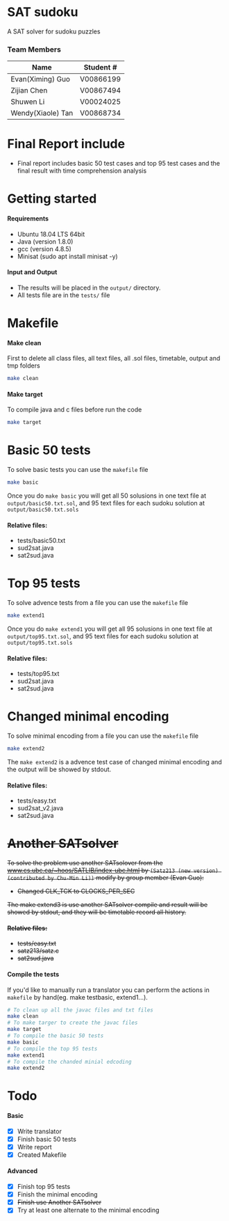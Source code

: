 # SAT sudoku

A SAT solver for sudoku puzzles
### Team Members

| Name | Student # |
|------|-----------|
| Evan(Ximing) Guo | V00866199 |
| Zijian Chen | V00867494 |
| Shuwen Li |  V00024025 |
| Wendy(Xiaole) Tan | V00868734 |

# Final Report include
- Final report includes basic 50 test cases and top 95 test cases and the final result with time comprehension analysis

# Getting started

 #### Requirements
- Ubuntu 18.04 LTS 64bit
- Java (version 1.8.0)
- gcc (version 4.8.5)
- Minisat (sudo apt install minisat -y)

 #### Input and Output
- The results will be placed in the ```output/``` directory.
- All tests file are in the ```tests/``` file 

# Makefile
#### Make clean
First to delete all class files, all text files, all .sol files, timetable, output and tmp folders
```sh
make clean
```
#### Make target
To compile java and c files before run the code
```sh
make target
```

# Basic 50 tests 
To solve basic tests you can use the ```makefile``` file
 ```sh
 make basic
 ```
Once you do ```make basic``` you will get all 50 solusions in one text file at ```output/basic50.txt.sol```, and 95 text files for each sudoku solution at ```output/basic50.txt.sols```
#### Relative files: 
- tests/basic50.txt
- sud2sat.java
- sat2sud.java

# Top 95 tests 
To solve advence tests from a file you can use the ```makefile``` file
```sh
make extend1
```
Once you do ```make extend1``` you will get all 95 solusions in one text file at ```output/top95.txt.sol```, and 95 text files for each sudoku solution at ```output/top95.txt.sols```
#### Relative files: 
- tests/top95.txt
- sud2sat.java
- sat2sud.java

# Changed minimal encoding
To solve minimal encoding from a file you can use the ```makefile``` file
```sh
make extend2
```
The ```make extend2``` is a advence test case of changed minimal encoding and the output will be showed by stdout.
#### Relative files: 
- tests/easy.txt
- sud2sat_v2.java
- sat2sud.java

# ~~Another SATsolver~~
~~To solve the problem use another SATsolover from the www.cs.ubc.ca/~hoos/SATLIB/index-ubc.html by ```(Satz213 (new version) (contributed by Chu-Min Li))``` modify by group member (Evan Guo):~~
- ~~Changed CLK_TCK to CLOCKS_PER_SEC~~

~~The make extend3 is use another SATsolver compile and result will be showed by stdout, and they will be timetable record all history.~~
#### ~~Relative files:~~
- ~~tests/easy.txt~~
- ~~satz213/satz.c~~
- ~~sat2sud.java~~

#### Compile the tests
If you'd like to manually run a translator you can perform the actions in ```makefile``` by hand(eg. make testbasic, extend1...).

```bash
# To clean up all the javac files and txt files
make clean
# To make targer to create the javac files
make target
# To compile the basic 50 tests
make basic
# To compile the top 95 tests
make extend1
# To compile the chanded minial edcoding
make extend2
```

# Todo       

#### Basic
 * [x] Write translator
 * [x] Finish basic 50 tests
 * [x] Write report
 * [x] Created Makefile

#### Advanced

 * [x] Finish top 95 tests
 * [x] Finish the minimal encoding
 * [x] ~~Finish use Another SATsolver~~
 * [x] Try at least one alternate to the minimal encoding
